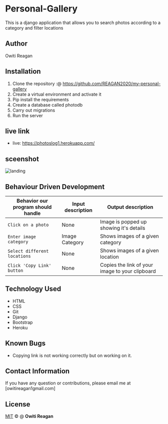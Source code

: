 # Personal-Gallery

This is a django application that allows you to search photos according to a category and filter locations

## Author
Owiti Reagan


## Installation

1. Clone the repository  :@ https://github.com/REAGAN2020/my-personal-gallery
2. Create a virtual environment and activate it
3. Pip install the requirements
4. Create a database called photodb
5. Carry out migrations
6. Run the server

## live link
- live: https://photoslog1.herokuapp.com/
## sceenshot
![landing](./static/photoslog.png)

## Behaviour Driven Development

| Behavior our program should handle | Input description |  Output description
| --- | --- | --- |
| `Click on a photo` | None | Image is popped up showing it's details
| `Enter image category` | Image Category |  Shows images of a given category
| `Select different locations` | None |  Shows images of a given location
| `Click 'Copy Link' button` | None |  Copies the link of your image to your clipboard


## Technology Used
- HTML
- CSS
- Git
- Django
- Bootstrap
- Heroku

## Known Bugs

- Copying link is not working correctly but on working on it.

## Contact Information

If you have any question or contributions, please email me at [owitireagan1gmail.com]


## License

[MIT](LICENSE.md) © @ **Owiti Reagan**